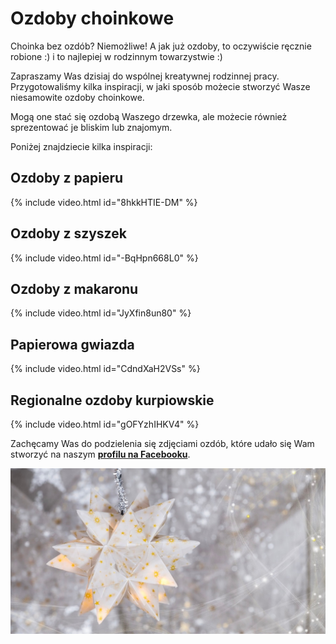 # Ozdoby choinkowe

Choinka bez ozdób? Niemożliwe! A jak już ozdoby, to oczywiście ręcznie robione :) i to najlepiej w rodzinnym towarzystwie :)

Zapraszamy Was dzisiaj do wspólnej kreatywnej rodzinnej pracy. Przygotowaliśmy kilka inspiracji, w jaki sposób możecie stworzyć Wasze niesamowite ozdoby choinkowe.

Mogą one stać się ozdobą Waszego drzewka, ale możecie również sprezentować je bliskim lub znajomym.

Poniżej znajdziecie kilka inspiracji:

## Ozdoby z papieru

{% include video.html id="8hkkHTIE-DM" %}

## Ozdoby z szyszek

{% include video.html id="-BqHpn668L0" %}

## Ozdoby z makaronu

{% include video.html id="JyXfin8un80" %}

## Papierowa gwiazda

{% include video.html id="CdndXaH2VSs" %}

## Regionalne ozdoby kurpiowskie

{% include video.html id="gOFYzhIHKV4" %}

Zachęcamy Was do podzielenia się zdjęciami ozdób, które udało się Wam stworzyć na naszym **[profilu na Facebooku](https://www.facebook.com/WRSwMAX)**.

![Zdjęcie](/img/2020-12-16.jpg)